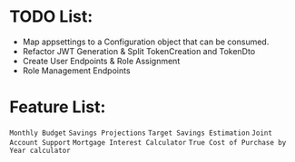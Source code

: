 # TODO List:

- Map appsettings to a Configuration object that can be consumed.
- Refactor JWT Generation & Split TokenCreation and TokenDto
- Create User Endpoints & Role Assignment
- Role Management Endpoints

 
# Feature List:
`Monthly Budget` `Savings Projections` `Target Savings Estimation`
`Joint Account Support` `Mortgage Interest Calculator` `True Cost of Purchase by Year calculator`